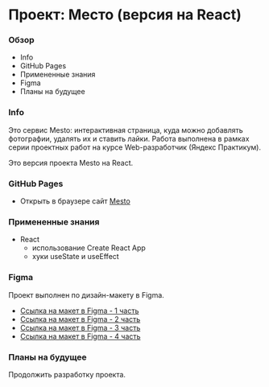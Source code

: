 # Проект: Место (версия на React)

### Обзор

- Info
- GitHub Pages
- Примененные знания
- Figma
- Планы на будущее

### **Info**

Это сервис Mesto: интерактивная страница, куда можно добавлять фотографии, удалять их и ставить лайки.
Работа выполнена в рамках серии проeктных работ на курсе Web-разработчик (Яндекс Практикум).

Это версия проекта Mesto на React.

### **GitHub Pages**

- Открыть в браузере сайт [Mesto](https://sattturday.github.io/mesto-react/)

### Примененные знания

- React
  - использование Create React App
  - хуки useState и useEffect

### **Figma**

Проект выполнен по дизайн-макету в Figma.

- [Ссылка на макет в Figma - 1 часть](https://www.figma.com/file/2cn9N9jSkmxD84oJik7xL7/JavaScript.-Sprint-4?node-id=0%3A1)
- [Ссылка на макет в Figma - 2 часть](https://www.figma.com/file/bjyvbKKJN2naO0ucURl2Z0/JavaScript.-Sprint-5?node-id=0%3A1)
- [Ссылка на макет в Figma - 3 часть](https://www.figma.com/file/kRVLKwYG3d1HGLvh7JFWRT/JavaScript.-Sprint-6?node-id=0%3A1)
- [Ссылка на макет в Figma - 4 часть](https://www.figma.com/file/PSdQFRHoxXJFs2FH8IXViF/JavaScript-9-sprint?node-id=0%3A1)

### **Планы на будущее**

Продолжить разработку проекта.
